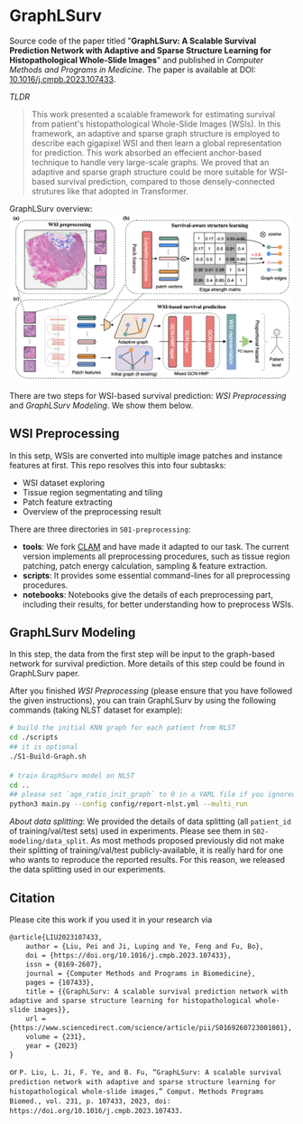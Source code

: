 # GraphLSurv 
Source code of the paper titled "**GraphLSurv: A Scalable Survival Prediction Network with Adaptive and Sparse Structure Learning for Histopathological Whole-Slide Images**" and published in *Computer Methods and Programs in Medicine*. The paper is available at DOI: [10.1016/j.cmpb.2023.107433](https://doi.org/10.1016/j.cmpb.2023.107433).

*TLDR*
> This work presented a scalable framework for estimating survival from patient's histopathological Whole-Slide Images (WSIs). In this framework, an adaptive and sparse graph structure is employed to describe each gigapixel WSI and then learn a global representation for prediction. This work absorbed an effecient anchor-based technique to handle very large-scale graphs. We proved that an adaptive and sparse graph structure could be more suitable for WSI-based survival prediction, compared to those densely-connected strutures like that adopted in Transformer. 

GraphLSurv overview:
![GraphLSurv framework](./S02-modeling/tools/graphlsurv-overview.png)

There are two steps for WSI-based survival prediction: *WSI Preprocessing* and *GraphLSurv Modeling*. We show them below.

## WSI Preprocessing

In this setp, WSIs are converted into multiple image patches and instance features at first. This repo resolves this into four subtasks:
- WSI dataset exploring
- Tissue region segmentating and tiling
- Patch feature extracting
- Overview of the preprocessing result

There are three directories in `S01-preprocessing`:
- **tools**: We fork [CLAM](https://github.com/mahmoodlab/CLAM) and have made it adapted to our task. The current version implements all preprocessing procedures, such as tissue region patching, patch energy calculation, sampling & feature extraction. 
- **scripts**: It provides some essential command-lines for all preprocessing procedures.
- **notebooks**: Notebooks give the details of each preprocessing part, including their results, for better understanding how to preprocess WSIs.

## GraphLSurv Modeling

In this step, the data from the first step will be input to the graph-based network for survival prediction. More details of this step could be found in GraphLSurv paper. 

After you finished *WSI Preprocessing* (please ensure that you have followed the given instructions), you can train GraphLSurv by using the following commands (taking NLST dataset for example): 

```bash
# build the initial KNN graph for each patient from NLST 
cd ./scripts 
## it is optional
./S1-Build-Graph.sh 

# train GraphSurv model on NLST
cd ..
## please set `age_ratio_init_graph` to 0 in a YAML file if you ignored the optional graph building.
python3 main.py --config config/report-nlst.yml --multi_run 
``` 

*About data splitting*: We provided the details of data splitting (all `patient_id` of training/val/test sets) used in experiments. Please see them in `S02-modeling/data_split`. As most methods proposed previously did not make their splitting of training/val/test publicly-available, it is really hard for one who wants to reproduce the reported results. For this reason, we released the data splitting used in our experiments. 

## Citation

Please cite this work if you used it in your research via 
```
@article{LIU2023107433,
    author = {Liu, Pei and Ji, Luping and Ye, Feng and Fu, Bo},
    doi = {https://doi.org/10.1016/j.cmpb.2023.107433},
    issn = {0169-2607},
    journal = {Computer Methods and Programs in Biomedicine},
    pages = {107433},
    title = {{GraphLSurv: A scalable survival prediction network with adaptive and sparse structure learning for histopathological whole-slide images}},
    url = {https://www.sciencedirect.com/science/article/pii/S0169260723001001},
    volume = {231},
    year = {2023}
}

```
or `P. Liu, L. Ji, F. Ye, and B. Fu, “GraphLSurv: A scalable survival prediction network with adaptive and sparse structure learning for histopathological whole-slide images,” Comput. Methods Programs Biomed., vol. 231, p. 107433, 2023, doi: https://doi.org/10.1016/j.cmpb.2023.107433.`

